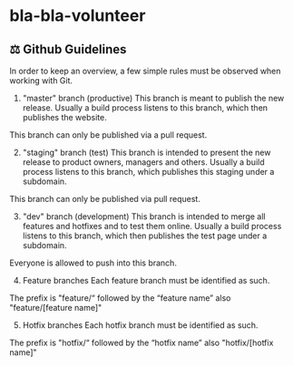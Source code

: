 # bla-bla-volunteer


## ⚖️ Github Guidelines

In order to keep an overview, a few simple rules must be observed when working with Git.

1. "master" branch (productive)
   This branch is meant to publish the new release. Usually a build process listens to this branch, which then publishes the website.

This branch can only be published via a pull request.

2. "staging" branch (test)
   This branch is intended to present the new release to product owners, managers and others. Usually a build process listens to this branch, which publishes this staging under a subdomain.

This branch can only be published via pull request.

3. "dev" branch (development)
   This branch is intended to merge all features and hotfixes and to test them online. Usually a build process listens to this branch, which then publishes the test page under a subdomain.

Everyone is allowed to push into this branch.

4. Feature branches
   Each feature branch must be identified as such.

The prefix is "feature/“ followed by the “feature name” also "feature/[feature name]"

5. Hotfix branches
   Each hotfix branch must be identified as such.

The prefix is "hotfix/“ followed by the “hotfix name” also "hotfix/[hotfix name]"